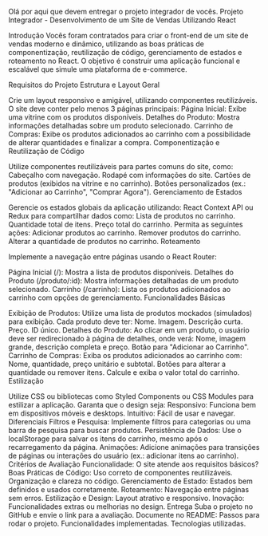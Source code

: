 Olá por aqui que devem entregar o projeto integrador de vocês.
Projeto Integrador - Desenvolvimento de um Site de Vendas Utilizando React

Introdução
Vocês foram contratados para criar o front-end de um site de vendas moderno e dinâmico, utilizando as boas práticas de componentização, reutilização de código, gerenciamento de estados e roteamento no React. O objetivo é construir uma aplicação funcional e escalável que simule uma plataforma de e-commerce.

Requisitos do Projeto
Estrutura e Layout Geral

Crie um layout responsivo e amigável, utilizando componentes reutilizáveis.
O site deve conter pelo menos 3 páginas principais:
Página Inicial: Exibe uma vitrine com os produtos disponíveis.
Detalhes do Produto: Mostra informações detalhadas sobre um produto selecionado.
Carrinho de Compras: Exibe os produtos adicionados ao carrinho com a possibilidade de alterar quantidades e finalizar a compra.
Componentização e Reutilização de Código

Utilize componentes reutilizáveis para partes comuns do site, como:
Cabeçalho com navegação.
Rodapé com informações do site.
Cartões de produtos (exibidos na vitrine e no carrinho).
Botões personalizados (ex.: "Adicionar ao Carrinho", "Comprar Agora"). 
Gerenciamento de Estados

Gerencie os estados globais da aplicação utilizando:
React Context API ou Redux para compartilhar dados como:
Lista de produtos no carrinho.
Quantidade total de itens.
Preço total do carrinho.
Permita as seguintes ações:
Adicionar produtos ao carrinho.
Remover produtos do carrinho.
Alterar a quantidade de produtos no carrinho.
Roteamento

Implemente a navegação entre páginas usando o React Router:

Página Inicial (/): Mostra a lista de produtos disponíveis.
Detalhes do Produto (/produto/:id): Mostra informações detalhadas de um produto selecionado.
Carrinho (/carrinho): Lista os produtos adicionados ao carrinho com opções de gerenciamento.
Funcionalidades Básicas

Exibição de Produtos:
Utilize uma lista de produtos mockados (simulados) para exibição. Cada produto deve ter:
Nome.
Imagem.
Descrição curta.
Preço.
ID único.
Detalhes do Produto:
Ao clicar em um produto, o usuário deve ser redirecionado à página de detalhes, onde verá:
Nome, imagem grande, descrição completa e preço.
Botão para "Adicionar ao Carrinho".
Carrinho de Compras:
Exiba os produtos adicionados ao carrinho com:
Nome, quantidade, preço unitário e subtotal.
Botões para alterar a quantidade ou remover itens.
Calcule e exiba o valor total do carrinho. 
Estilização

Utilize CSS ou bibliotecas como Styled Components ou CSS Modules para estilizar a aplicação. Garanta que o design seja:
Responsivo: Funciona bem em dispositivos móveis e desktops.
Intuitivo: Fácil de usar e navegar.
Diferenciais
Filtros e Pesquisa: Implemente filtros para categorias ou uma barra de pesquisa para buscar produtos.
Persistência de Dados: Use o localStorage para salvar os itens do carrinho, mesmo após o recarregamento da página.
Animações: Adicione animações para transições de páginas ou interações do usuário (ex.: adicionar itens ao carrinho).
Critérios de Avaliação
Funcionalidade: O site atende aos requisitos básicos?
Boas Práticas de Código:
Uso correto de componentes reutilizáveis.
Organização e clareza no código.
Gerenciamento de Estado:
Estados bem definidos e usados corretamente.
Roteamento:
Navegação entre páginas sem erros.
Estilização e Design:
Layout atrativo e responsivo.
Inovação: Funcionalidades extras ou melhorias no design.
Entrega
Suba o projeto no GitHub e envie o link para a avaliação.
Documente no README:
Passos para rodar o projeto.
Funcionalidades implementadas.
Tecnologias utilizadas.
